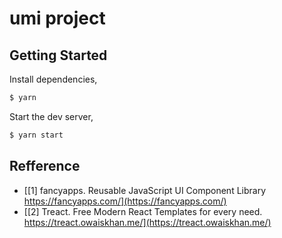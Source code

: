 # umi project

## Getting Started

Install dependencies,

```bash
$ yarn
```

Start the dev server,

```bash
$ yarn start
```

## Refference

- [[1] fancyapps. Reusable JavaScript UI Component Library https://fancyapps.com/](https://fancyapps.com/)
- [[2] Treact. Free Modern React Templates for every need. https://treact.owaiskhan.me/](https://treact.owaiskhan.me/)
